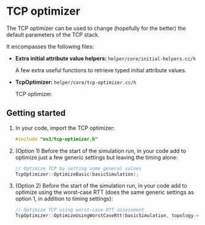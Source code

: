 # TCP optimizer

The TCP optimizer can be used to change (hopefully for the better) the
default parameters of the TCP stack.

It encompasses the following files:
  
* **Extra initial attribute value helpers:** `helper/core/initial-helpers.cc/h`

  A few extra useful functions to retrieve typed initial attribute values.
  
* **TcpOptimizer:** `helper/core/tcp-optimizer.cc/h`

  TCP optimizer.


## Getting started

1. In your code, import the TCP optimizer:

   ```c++
   #include "ns3/tcp-optimizer.h"
   ```

3. (Option 1) Before the start of the simulation run, in your code add
   to optimize just a few generic settings but leaving the timing alone:

    ```c++
    // Optimize TCP by setting some general values
    TcpOptimizer::OptimizeBasic(basicSimulation);
   ```

2. (Option 2) Before the start of the simulation run, in your code add
   to optimize using the worst-case RTT (does the same generic settings
   as option 1, in addition to timing settings):

    ```c++
    // Optimize TCP using worst-case RTT assessment
    TcpOptimizer::OptimizeUsingWorstCaseRtt(basicSimulation, topology->GetWorstCaseRttEstimateNs());
    ```
